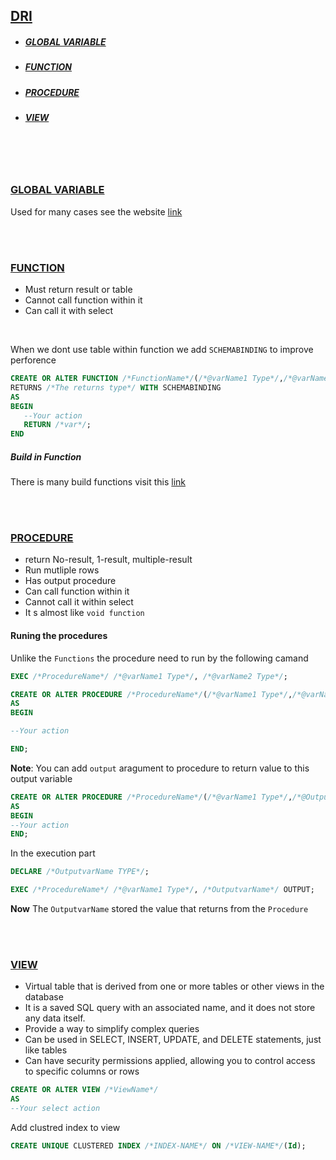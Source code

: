 ## [DRI](#dri)
* ##### [GLOBAL VARIABLE](#global-variable)
* ##### [FUNCTION](#function)
* ##### [PROCEDURE](#procedure)
* ##### [VIEW](#view)

<br><br><br>

### [GLOBAL VARIABLE](#global-variable)
Used for many cases see the website [link](href='https://learn.microsoft.com/en-us/sql/t-sql/language-elements/variables-transact-sql?view=sql-server-ver16')

<br><br>

### [FUNCTION](#function)
* Must return result or table
* Cannot call function within it
* Can call it with select

<br>

When we dont use table within function we add `SCHEMABINDING` to improve perforence
```sql
CREATE OR ALTER FUNCTION /*FunctionName*/(/*@varName1 Type*/,/*@varName1 Type*/)
RETURNS /*The returns type*/ WITH SCHEMABINDING
AS 
BEGIN
   --Your action  
   RETURN /*var*/;
END
```
##### Build in Function
There is many build functions visit this [link](href='https://learn.microsoft.com/en-us/sql/t-sql/functions/functions?view=sql-server-ver16') 



<br><br>

### [PROCEDURE](#procedure)
* return No-result, 1-result, multiple-result
* Run mutliple rows
* Has output procedure
* Can call function within it
* Cannot call it within select
* It s almost like `void function`

#### Runing the procedures
Unlike the `Functions` the procedure need to run by the following camand
```sql
EXEC /*ProcedureName*/ /*@varName1 Type*/, /*@varName2 Type*/;
```

```sql
CREATE OR ALTER PROCEDURE /*ProcedureName*/(/*@varName1 Type*/,/*@varName2 Type*/)
AS
BEGIN

--Your action 

END;
```

**Note**: You can add `output` aragument to procedure to return value to this output variable  
```sql
CREATE OR ALTER PROCEDURE /*ProcedureName*/(/*@varName1 Type*/,/*@OutputvarName Type*/ OUTPUT)
AS
BEGIN
--Your action
END;
```
In the execution part
```sql
DECLARE /*OutputvarName TYPE*/;

EXEC /*ProcedureName*/ /*@varName1 Type*/, /*OutputvarName*/ OUTPUT;
```
**Now** The `OutputvarName` stored the value that returns from the `Procedure`

<br><br>

### [VIEW](#view)
* Virtual table that is derived from one or more tables or other views in the database
* It is a saved SQL query with an associated name, and it does not store any data itself.
* Provide a way to simplify complex queries
* Can be used in SELECT, INSERT, UPDATE, and DELETE statements, just like tables
* Can have security permissions applied, allowing you to control access to specific columns or rows
```sql
CREATE OR ALTER VIEW /*ViewName*/
AS
--Your select action
```
Add clustred index to view
```sql
CREATE UNIQUE CLUSTERED INDEX /*INDEX-NAME*/ ON /*VIEW-NAME*/(Id);
```